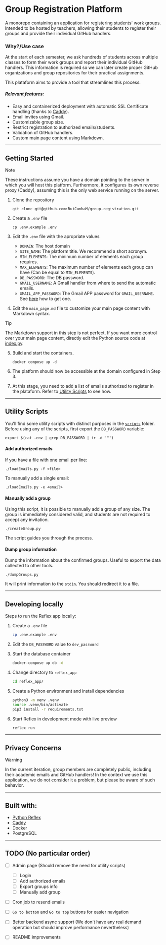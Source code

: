 # Group Registration Platform

A monorepo containing an application for registering students' work groups. Intended to be hosted by teachers, allowing their students to register their groups and provide their individual GitHub handlers.

### Why?/Use case

At the start of each semester, we ask hundreds of students across multiple classes to form their work groups and report their individual GitHub handlers. This information is required so we can later create proper GitHub organizations and group repositories for their practical assignments.

This plataform aims to provide a tool that streamlines this process.

##### Relevant features:

- Easy and containerized deployment with automatic SSL Certificate handling (thanks to [Caddy](https://caddyserver.com/)).
- Email invites using Gmail.
- Customizable group size.
- Restrict registration to authorized emails/students.
- Validation of GitHub handlers.
- Custom main page content using Markdown.

---

## Getting Started

> [!NOTE]
> These instructions assume you have a domain pointing to the server in which you will host this platform. Furthermore, it configures its own reverse proxy (Caddy), assuming this is the only web service running on the server.

1. Clone the repository

   ```
   git clone git@github.com:RuiCunhaM/group-registration.git
   ```

2. Create a `.env` file

   ```
   cp .env.example .env
   ```

3. Edit the `.env` file with the apropriate values

   - `DOMAIN`: The host domain
   - `SITE_NAME`: The platform title. We recommend a short acronym.
   - `MIN_ELEMENTS`: The minimum number of elements each group requires.
   - `MAX_ELEMENTS`: The maximum number of elements each group can have (Can be equal to `MIN_ELEMENTS`).
   - `DB_PASSWORD`: The DB password.
   - `GMAIL_USERNAME`: A Gmail handler from where to send the automatic emails.
   - `GMAIL_APP_PASSWORD`: The Gmail APP password for `GMAIL_USERNAME`. See [here](https://support.google.com/mail/answer/185833?hl=en) how to get one.

4. Edit the `main_page.md` file to customize your main page content with Markdown syntax.

> [!TIP]
> The Markdown support in this step is not perfect. If you want more control over your main page content, directly edit the Python source code at [index.py](./reflex_app/group_registration/pages/index.py).

5. Build and start the containers.

   ```
   docker compose up -d
   ```

6. The platform should now be accessible at the domain configured in Step 3.

7. At this stage, you need to add a list of emails authorized to register in the plataform. Refer to [Utility Scripts](#utility-scripts) to see how.

---

## Utility Scripts

You'll find some utility scripts with distinct purposes in the [`scripts`](./scripts) folder. Before using any of the scripts, first export the `DB_PASSWORD` variable:

```
export $(cat .env | grep DB_PASSWORD | tr -d '"')
```

#### Add authorized emails

If you have a file with one email per line:

```
./loadEmails.py -f <file>
```

To manually add a single email:

```
./loadEmails.py -e <email>
```

#### Manually add a group

Using this script, it is possible to manually add a group of any size. The group is immediately considered valid, and students are not required to accept any invitation.

```
./createGroup.py
```

The script guides you through the process.

#### Dump group information

Dump the information about the confirmed groups. Useful to export the data collected to other tools.

```
./dumpGroups.py
```

It will print information to the `stdin`. You should redirect it to a file.

---

## Developing locally

Steps to run the Reflex app locally:

1. Create a `.env` file

   ```bash
   cp .env.example .env
   ```

2. Edit the `DB_PASSWORD` value to `dev_password`

3. Start the database container

   ```bash
   docker-compose up db -d
   ```

4. Change directory to `reflex_app`

   ```bash
   cd reflex_app/
   ```

5. Create a Python environment and install dependencies

   ```bash
   python3 -m venv .venv
   source .venv/bin/activate
   pip3 install -r requirements.txt
   ```

6. Start Reflex in development mode with live preview

   ```bash
   reflex run
   ```

---

## Privacy Concerns

> [!WARNING]
> In the current iteration, group members are completely public, including their academic emails and GitHub handlers! In the context we use this application, we do not consider it a problem, but please be aware of such behavior.

---

## Built with:

- [Python Reflex](https://reflex.dev/)
- [Caddy](https://caddyserver.com/)
- Docker
- PostgreSQL

---

## TODO (No particular order)

- [ ] Admin page (Should remove the need for utility scripts)

  - [ ] Login
  - [ ] Add authorized emails
  - [ ] Export groups info
  - [ ] Manually add group

- [ ] Cron job to resend emails

- [ ] `Go to bottom` and `Go to top` buttons for easier navigation

- [ ] Better backend async support (We don't have any real demand operation but should improve performance nevertheless)

- [ ] README improvements

